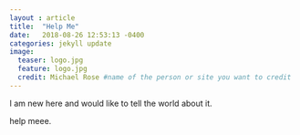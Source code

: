 ```yaml
---
layout : article
title:  "Help Me"
date:   2018-08-26 12:53:13 -0400
categories: jekyll update
image:
  teaser: logo.jpg
  feature: logo.jpg
  credit: Michael Rose #name of the person or site you want to credit
---
```


I am new here and would like to tell the world about it. 

help meee. 